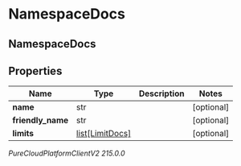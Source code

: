 # NamespaceDocs

## NamespaceDocs

## Properties

|Name | Type | Description | Notes|
|------------ | ------------- | ------------- | -------------|
| **name** | str |  | [optional] |
| **friendly_name** | str |  | [optional] |
| **limits** | [list[LimitDocs]](LimitDocs) |  | [optional] |



_PureCloudPlatformClientV2 215.0.0_
